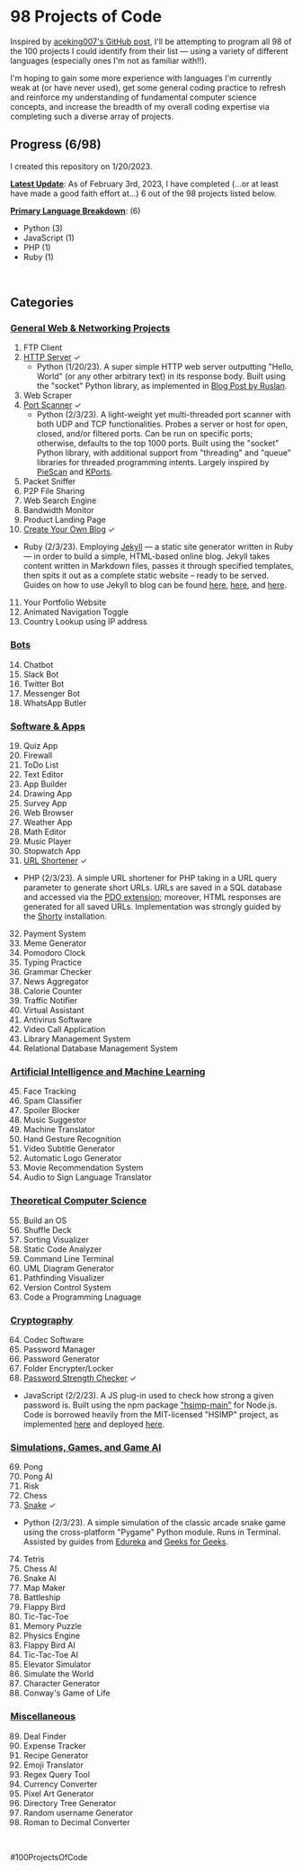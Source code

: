 # 98 Projects of Code

Inspired by [aceking007's GitHub post](https://github.com/aceking007/100ProjectsOfCode), I'll be attempting to program all 98 of the 100 projects I could identify from their list &mdash; using a variety of different languages (especially ones I'm not as familiar with!!). 

I'm hoping to gain some more experience with languages I'm currently weak at (or have never used), get some general coding practice to refresh and reinforce my understanding of fundamental computer science concepts, and increase the breadth of my overall coding expertise via completing such a diverse array of projects.
&nbsp;

## Progress (6/98)
I created this repository on 1/20/2023.

<ins>__Latest Update__</ins>:
As of February 3rd, 2023, I have completed (...or at least have made a good faith effort at...) 6 out of the 98 projects listed below.

<ins>__Primary Language Breakdown__</ins>: (6)
   - Python (3)
   - JavaScript (1)
   - PHP (1)
   - Ruby (1)

&nbsp;

## Categories

### <ins>General Web & Networking Projects</ins>

1. FTP Client
2. [HTTP Server](https://github.com/lyndskg/98-Projects-of-Code/tree/main/02.%20HTTP%20Web%20Server) ✓
   - Python (1/20/23). A super simple HTTP web server outputting "Hello, World" (or any other arbitrary text) in its  response body. Built using the "socket" Python library, as implemented in [Blog Post by Ruslan](https://ruslanspivak.com/lsbaws-part1/).
3. Web Scraper
4. [Port Scanner](https://github.com/lyndskg/98-Projects-of-Code/tree/main/04.%20Port%20Scanner) ✓
   - Python (2/3/23). A light-weight yet multi-threaded port scanner with both UDP and TCP functionalities. Probes a server or host for open, closed, and/or filtered ports. Can be run on specific ports; otherwise, defaults to the top 1000 ports. Built using the "socket" Python library, with additional support from "threading" and "queue" libraries for threaded programming intents. Largely inspired by [PieScan](https://github.com/m57/piescan/blob/master/piescan.py) and [KPorts](https://github.com/remzmike/python-kports-portscanner/blob/master/kports.py).
5. Packet Sniffer
6. P2P File Sharing
7. Web Search Engine
8. Bandwidth Monitor
9. Product Landing Page
10. [Create Your Own Blog](https://github.com/lyndskg/98-Projects-of-Code/tree/main/10.%20Blog) ✓
   - Ruby (2/3/23). Employing [Jekyll](https://jekyllrb.com) &mdash; a static site generator written in Ruby &mdash; in order to build a simple, HTML-based online blog. Jekyll takes content written in Markdown files, passes it through specified templates, then spits it out as a complete static website &ndash; ready to be served. Guides on how to use Jekyll to blog can be found [here](https://www.smashingmagazine.com/2014/08/build-blog-jekyll-github-pages/), [here](https://www.creativebloq.com/how-to/jekyll-blog), and [here](https://jekyllrb.com/docs/step-by-step/08-blogging/).
11. Your Portfolio Website
12. Animated Navigation Toggle
13. Country Lookup using IP address

### <ins>Bots</ins>

14. Chatbot
15. Slack Bot
16. Twitter Bot
17. Messenger Bot
18. WhatsApp Butler

### <ins>Software & Apps</ins>

19. Quiz App
20. Firewall
21. ToDo List
22. Text Editor
23. App Builder
24. Drawing App
25. Survey App
26. Web Browser
27. Weather App
28. Math Editor
29. Music Player
30. Stopwatch App
31. [URL Shortener](https://github.com/lyndskg/98-Projects-of-Code/tree/main/31.%20URL%20Shortener) ✓
   - PHP (2/3/23). A simple URL shortener for PHP taking in a URL query parameter to generate short URLs. URLs are saved in a SQL database and accessed via the [PDO extension](https://www.simplilearn.com/tutorials/php-tutorial/pdo-in-php); moreover, HTML responses are generated for all saved URLs. Implementation was strongly guided by the [Shorty](https://github.com/mikecao/shorty) installation.
32. Payment System
33. Meme Generator
34. Pomodoro Clock
35. Typing Practice
36. Grammar Checker
37. News Aggregator
38. Calorie Counter
39. Traffic Notifier
40. Virtual Assistant
41. Antivirus Software
42. Video Call Application
43. Library Management System
44. Relational Database Management System

### <ins>Artificial Intelligence and Machine Learning</ins>

45. Face Tracking
46. Spam Classifier
47. Spoiler Blocker
48. Music Suggestor
49. Machine Translator
50. Hand Gesture Recognition
51. Video Subtitle Generator
52. Automatic Logo Generator
53. Movie Recommendation System
54. Audio to Sign Language Translator

### <ins>Theoretical Computer Science</ins>

55. Build an OS
56. Shuffle Deck
57. Sorting Visualizer
58. Static Code Analyzer
59. Command Line Terminal
60. UML Diagram Generator
61. Pathfinding Visualizer
62. Version Control System
63. Code a Programming Lnaguage

### <ins>Cryptography</ins>

64. Codec Software
65. Password Manager
66. Password Generator
67. Folder Encrypter/Locker
68. [Password Strength Checker](https://github.com/lyndskg/98-Projects-of-Code/tree/main/68.%20Password%20Strength%20Checker) ✓
   - JavaScript (2/2/23). A JS plug-in used to check how strong a given password is. Built using the npm package ["hsimp-main"](https://www.npmjs.com/package/hsimp-main?activeTab=explore) for Node.js. Code is borrowed heavily from the MIT-licensed "HSIMP" project, as implemented [here](https://github.com/howsecureismypassword/hsimp) and deployed [here](https://www.security.org/how-secure-is-my-password/).

### <ins>Simulations, Games, and Game AI</ins>

69. Pong
70. Pong AI
71. Risk
72. Chess
73. [Snake](https://github.com/lyndskg/98-Projects-of-Code/tree/main/73.%20Snake) ✓
   - Python (2/3/23). A simple simulation of the classic arcade snake game using the cross-platform "Pygame" Python module. Runs in Terminal. Assisted by guides from [Edureka](https://www.edureka.co/blog/snake-game-with-pygame/) and [Geeks for Geeks](https://www.geeksforgeeks.org/snake-game-in-python-using-pygame-module/).
74. Tetris
75. Chess AI
76. Snake AI
77. Map Maker
78. Battleship
79. Flappy Bird
80. Tic-Tac-Toe
81. Memory Puzzle
82. Physics Engine
83. Flappy Bird AI
84. Tic-Tac-Toe AI
85. Elevator Simulator
86. Simulate the World
87. Character Generator
88. Conway's Game of Life

### <ins>Miscellaneous</ins>

89. Deal Finder
90. Expense Tracker
91. Recipe Generator
92. Emoji Translator
93. Regex Query Tool
94. Currency Converter
95. Pixel Art Generator
96. Directory Tree Generator
97. Random username Generator
98. Roman to Decimal Converter

&nbsp;
&nbsp;

#100ProjectsOfCode
